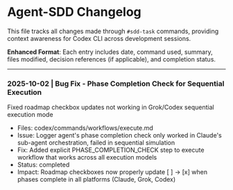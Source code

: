 # Agent-SDD Changelog

This file tracks all changes made through `#sdd-task` commands, providing context awareness for Codex CLI across development sessions.

**Enhanced Format**: Each entry includes date, command used, summary, files modified, decision references (if applicable), and completion status.

---

### 2025-10-02 | Bug Fix - Phase Completion Check for Sequential Execution
Fixed roadmap checkbox updates not working in Grok/Codex sequential execution mode
- Files: codex/commands/workflows/execute.md
- Issue: Logger agent's phase completion check only worked in Claude's sub-agent orchestration, failed in sequential simulation
- Fix: Added explicit PHASE_COMPLETION_CHECK step to execute workflow that works across all execution models
- Status: completed
- Impact: Roadmap checkboxes now properly update [ ] → [x] when phases complete in all platforms (Claude, Grok, Codex)

<!-- New entries will be added above this line in reverse chronological order -->
<!-- Enhanced Example Entry Format:
### 2025-01-15 | #sdd-task --improve enhancement "Add dark mode toggle"
Enhanced user interface with dark mode support for better user experience
- Files: src/components/Header.tsx, src/styles/theme.css, src/hooks/useTheme.ts
- Decision: Dark mode theme implementation chosen for better UX
- Status: completed
- Impact: Improved accessibility and user preference support

-->
